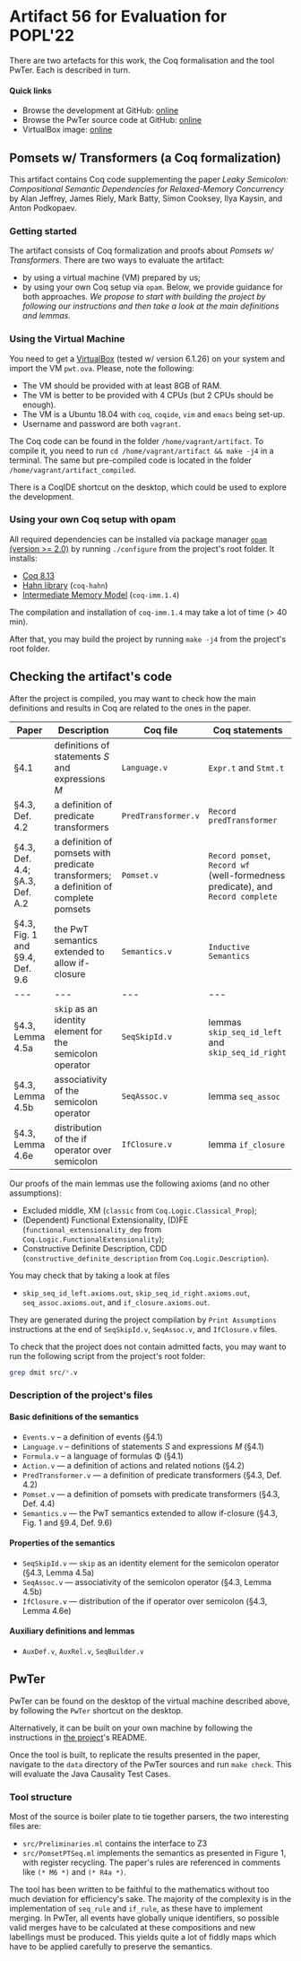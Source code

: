 # Artifact 56 for Evaluation for POPL'22

There are two artefacts for this work, the Coq formalisation and the tool PwTer. Each is described in turn.

#### Quick links
- Browse the development at GitHub: [online](https://github.com/weakmemory/pwt)
- Browse the PwTer source code at GitHub: [online](https://github.com/graymalkin/pomsets-with-predicate-transformers)
- VirtualBox image: [online](https://podkopaev.net/popl22-pwt-artifact.html)


## Pomsets w/ Transformers (a Coq formalization)

This artifact contains Coq code supplementing the paper _Leaky Semicolon: Compositional Semantic Dependencies for Relaxed-Memory Concurrency_ by 
Alan Jeffrey, James Riely, Mark Batty, Simon Cooksey, Ilya Kaysin, and Anton Podkopaev.


### Getting started
The artifact consists of Coq formalization and proofs about _Pomsets w/ Transformers_.
There are two ways to evaluate the artifact:
- by using a virtual machine (VM) prepared by us;
- by using your own Coq setup via `opam`.
Below, we provide guidance for both approaches.
*We propose to start with building the project by following our instructions and then take a look at the main definitions and lemmas.*

### Using the Virtual Machine 
You need to get a [VirtualBox](https://www.virtualbox.org/) (tested w/ version 6.1.26) on your system and import the VM
`pwt.ova`. Please, note the following:
- The VM should be provided with at least 8GB of RAM.
- The VM is better to be provided with 4 CPUs (but 2 CPUs should be enough).
- The VM is a Ubuntu 18.04 with `coq`, `coqide`, `vim` and `emacs` being set-up.
- Username and password are both `vagrant`.

The Coq code can be found in the folder `/home/vagrant/artifact`. To compile it,
you need to run `cd /home/vagrant/artifact && make -j4` in a terminal.
The same but pre-compiled code is located in the folder `/home/vagrant/artifact_compiled`.

There is a CoqIDE shortcut on the desktop, which could be used to explore the development.

### Using your own Coq setup with opam
All required dependencies can be installed via package manager [`opam` (version >= 2.0)](https://opam.ocaml.org/)
by running `./configure` from the project's root folder.
It installs:
- [Coq 8.13](https://coq.inria.fr)
- [Hahn library](https://github.com/vafeiadis/hahn) (`coq-hahn`)
- [Intermediate Memory Model](https://github.com/weakmemory/imm) (`coq-imm.1.4`)

The compilation and installation of `coq-imm.1.4` may take a lot of time (> 40 min).

After that, you may build the project by running `make -j4` from the project's root folder.

## Checking the artifact's code
After the project is compiled, you may want to check how the main definitions and results in Coq are related to the ones in the paper.

| Paper                                  | Description                                              | Coq file            | Coq statements                                                     |
| ---                                    | ---                                                      | ---                 | ---                                                                |
| §4.1                                   | definitions of statements _S_ and expressions _M_        | `Language.v`        | `Expr.t` and `Stmt.t`                                              |
| §4.3, Def. 4.2                         | a definition of predicate transformers                   | `PredTransformer.v` | `Record predTransformer`                                           |
| §4.3, Def. 4.4; §A.3, Def. A.2 | a definition of pomsets with predicate transformers; a definition of complete pomsets | `Pomset.v`          | `Record pomset`, `Record wf` <br /> (well-formedness predicate), and `Record complete` |
| §4.3, Fig. 1 and <br /> §9.4, Def. 9.6 | the PwT semantics extended to allow if-closure           | `Semantics.v`       | `Inductive Semantics`                                              |
| ---                                    | ---                                                      | ---                 | ---                                                                |
| §4.3, Lemma 4.5a                       | `skip` as an identity element for the semicolon operator | `SeqSkipId.v`       | lemmas  `skip_seq_id_left` <br /> and `skip_seq_id_right`          |
| §4.3, Lemma 4.5b                       | associativity of the semicolon operator                  | `SeqAssoc.v`        | lemma `seq_assoc`                                                  |
| §4.3, Lemma 4.6e                       | distribution of the if operator over semicolon           | `IfClosure.v`       | lemma `if_closure`                                                 |

Our proofs of the main lemmas use the following axioms (and no other assumptions):
- Excluded middle, XM (`classic` from `Coq.Logic.Classical_Prop`);
- (Dependent) Functional Extensionality, (D)FE (`functional_extensionality_dep` from `Coq.Logic.FunctionalExtensionality`);
- Constructive Definite Description, CDD (`constructive_definite_description` from `Coq.Logic.Description`).

You may check that by taking a look at files
- `skip_seq_id_left.axioms.out`, `skip_seq_id_right.axioms.out`, `seq_assoc.axioms.out`, and `if_closure.axioms.out`.

They are generated during the project compilation by `Print Assumptions` instructions at the end of `SeqSkipId.v`, `SeqAssoc.v`, and `IfClosure.v` files.

To check that the project does not contain admitted facts, you may want to run the following script from the project's root folder:

``` bash
grep dmit src/*.v

```

### Description of the project's files

#### Basic definitions of the semantics
- `Events.v` – a definition of events (§4.1)
- `Language.v` – definitions of statements _S_ and expressions _M_ (§4.1)
- `Formula.v` – a language of formulas Φ (§4.1)
- `Action.v` — a definition of actions and related notions (§4.2)
- `PredTransformer.v` — a definition of predicate transformers (§4.3, Def. 4.2)
- `Pomset.v` — a definition of pomsets with predicate transformers (§4.3, Def. 4.4)
- `Semantics.v` — the PwT semantics extended to allow if-closure (§4.3, Fig. 1 and §9.4, Def. 9.6)

#### Properties of the semantics
- `SeqSkipId.v` — `skip` as an identity element for the semicolon operator (§4.3, Lemma 4.5a)
- `SeqAssoc.v` — associativity of the semicolon operator (§4.3, Lemma 4.5b)
- `IfClosure.v` — distribution of the if operator over semicolon (§4.3, Lemma 4.6e)

#### Auxiliary definitions and lemmas
- `AuxDef.v`, `AuxRel.v`, `SeqBuilder.v`


## PwTer

PwTer can be found on the desktop of the virtual machine described above, by following the `PwTer` shortcut on the
desktop. 

Alternatively, it can be built on your own machine by following the instructions in [the
project](https://github.com/graymalkin/pomsets-with-predicate-transformers)'s README. 

Once the tool is built, to replicate the results presented in the paper, navigate to the `data` directory of the PwTer
sources and run `make check`. This will evaluate the Java Causality Test Cases.

### Tool structure

Most of the source is boiler plate to tie together parsers, the two interesting files are:

 - `src/Preliminaries.ml` contains the interface to Z3
 - `src/PomsetPTSeq.ml` implements the semantics as presented in Figure 1, with register recycling. The paper's rules are referenced in comments like `(* M6 *)` and `(* R4a *)`.

The tool has been written to be faithful to the mathematics without too much deviation for efficiency's sake. The
majority of the complexity is in the implementation of `seq_rule` and `if_rule`, as these have to implement merging. In
PwTer, all events have globally unique identifiers, so possible valid merges have to be calculated at these compositions
and new labellings must be produced. This yields quite a lot of fiddly maps which have to be applied carefully to
preserve the semantics.

